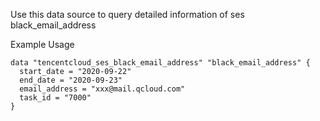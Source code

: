Use this data source to query detailed information of ses black_email_address

Example Usage

```hcl
data "tencentcloud_ses_black_email_address" "black_email_address" {
  start_date = "2020-09-22"
  end_date = "2020-09-23"
  email_address = "xxx@mail.qcloud.com"
  task_id = "7000"
}
```